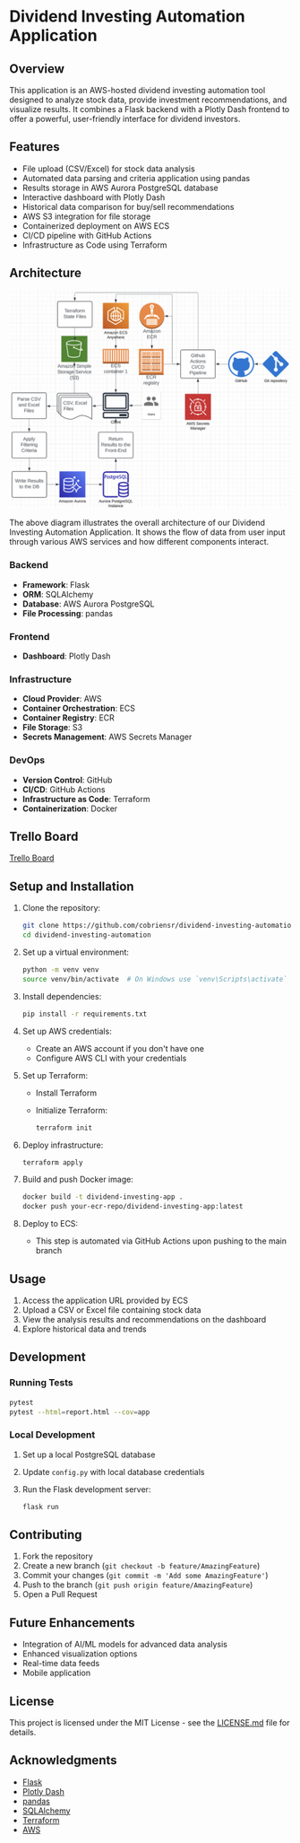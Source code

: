 # Dividend Investing Automation Application

## Overview

This application is an AWS-hosted dividend investing automation tool designed to analyze stock data, provide investment recommendations, and visualize results. It combines a Flask backend with a Plotly Dash frontend to offer a powerful, user-friendly interface for dividend investors.

## Features

- File upload (CSV/Excel) for stock data analysis
- Automated data parsing and criteria application using pandas
- Results storage in AWS Aurora PostgreSQL database
- Interactive dashboard with Plotly Dash
- Historical data comparison for buy/sell recommendations
- AWS S3 integration for file storage
- Containerized deployment on AWS ECS
- CI/CD pipeline with GitHub Actions
- Infrastructure as Code using Terraform

## Architecture

![Architecture Diagram](app/static/architecture_diagram.png)

The above diagram illustrates the overall architecture of our Dividend Investing Automation Application. It shows the flow of data from user input through various AWS services and how different components interact.

### Backend

- **Framework**: Flask
- **ORM**: SQLAlchemy
- **Database**: AWS Aurora PostgreSQL
- **File Processing**: pandas

### Frontend

- **Dashboard**: Plotly Dash

### Infrastructure

- **Cloud Provider**: AWS
- **Container Orchestration**: ECS
- **Container Registry**: ECR
- **File Storage**: S3
- **Secrets Management**: AWS Secrets Manager

### DevOps

- **Version Control**: GitHub
- **CI/CD**: GitHub Actions
- **Infrastructure as Code**: Terraform
- **Containerization**: Docker

## Trello Board

[Trello Board](https://trello.com/invite/b/670c16ca5028297ed761f6e2/ATTIa53315db854e649a568539e0e08d28455EED5C99/dividend-automation-application)

## Setup and Installation

1. Clone the repository:

   ```bash
   git clone https://github.com/cobriensr/dividend-investing-automation.git
   cd dividend-investing-automation
   ```

2. Set up a virtual environment:

   ```bash
   python -m venv venv
   source venv/bin/activate  # On Windows use `venv\Scripts\activate`
   ```

3. Install dependencies:

   ```bash
   pip install -r requirements.txt
   ```

4. Set up AWS credentials:
   - Create an AWS account if you don't have one
   - Configure AWS CLI with your credentials

5. Set up Terraform:
   - Install Terraform
   - Initialize Terraform:

     ```bash
     terraform init
     ```

6. Deploy infrastructure:

   ```bash
   terraform apply
   ```

7. Build and push Docker image:

   ```bash
   docker build -t dividend-investing-app .
   docker push your-ecr-repo/dividend-investing-app:latest
   ```

8. Deploy to ECS:
   - This step is automated via GitHub Actions upon pushing to the main branch

## Usage

1. Access the application URL provided by ECS
2. Upload a CSV or Excel file containing stock data
3. View the analysis results and recommendations on the dashboard
4. Explore historical data and trends

## Development

### Running Tests

```bash
pytest
pytest --html=report.html --cov=app
```

### Local Development

1. Set up a local PostgreSQL database
2. Update `config.py` with local database credentials
3. Run the Flask development server:

   ```bash
   flask run
   ```

## Contributing

1. Fork the repository
2. Create a new branch (`git checkout -b feature/AmazingFeature`)
3. Commit your changes (`git commit -m 'Add some AmazingFeature'`)
4. Push to the branch (`git push origin feature/AmazingFeature`)
5. Open a Pull Request

## Future Enhancements

- Integration of AI/ML models for advanced data analysis
- Enhanced visualization options
- Real-time data feeds
- Mobile application

## License

This project is licensed under the MIT License - see the [LICENSE.md](LICENSE.md) file for details.

## Acknowledgments

- [Flask](https://flask.palletsprojects.com/)
- [Plotly Dash](https://plotly.com/dash/)
- [pandas](https://pandas.pydata.org/)
- [SQLAlchemy](https://www.sqlalchemy.org/)
- [Terraform](https://www.terraform.io/)
- [AWS](https://aws.amazon.com/)
